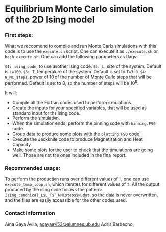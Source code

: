 # Equilibrium Monte Carlo simulation of the 2D Ising model

### First steps:
What we reccomend to compile and run Monte Carlo simulations with this code is to use the `execute.sh` script. One can execute it as `./execute.sh` or `bash execute.sh`. One can add the following parameters as flags: 

`$1: ising_code`, to use another Ising code.
`$2: L`, size of the system. Default is `L=100`.
`$3: T`, temperature of the system. Default is set to `T=3.0`.
`$4: N_MC_steps`, power of 10 of the number of Monte Carlo steps that will be performed. Default is set to 8, so the number of steps will be $10^8$.  


It will:
- Compile all the Fortran codes used to perform simulations.
- Create the inputs for your specified variables, that will be used as standard input for the ising code.
- Perform the simulation.
- When the simulation ends, perform the binning code with `binning.F90` code.
- Group data to produce some plots with the `plotting.F90` code.
- Execute the Jackknife code to produce Magnetization and Heat Capacity. 
- Make some plots for the user to check that the simulations are going well. Those are not the ones included in the final report.

### Recommended usage:
To perform the production runs over different values of `T`, one can use `execute_temp_loop.sh`, which iterates for different values of `T`. 
All the output produced by the ising code follows the pattern: `Ising_canonical_L$L_T$T_NMCsteps$N.dat`, so the data is never overwritten, and the files are easily accessible for the other codes used. 


### Contact information
Aina Gaya Àvila, agayaavi53@alumnes.ub.edu
Adria Barbecho, 